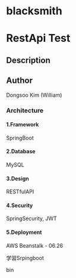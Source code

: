# blacksmith
<h1>RestApi Test</h1>
<h2>Description</h2>
<h2>Author</h2>
Dongsoo Kim (William)

### Architecture
#### 1.Framework
SpringBoot
#### 2.Database
MySQL
#### 3.Design
RESTfulAPI
#### 4.Security
SpringSecurity, JWT
#### 5.Deployment
AWS Beanstalk - 06.26
 
学習Srpingboot


bin
